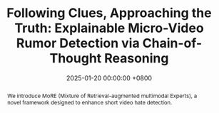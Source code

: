 ---
title:          "Following Clues, Approaching the Truth: Explainable Micro-Video Rumor Detection via Chain-of-Thought Reasoning"
date:           2025-01-20 00:00:00 +0800
selected:       true
pub:            "The Web Conference (WWW)"
pub_last:       ' <span class="badge badge-pill badge-publication badge-danger">CCF-A</span> <span class="badge badge-pill badge-publication badge-primary">Full Paper</span>'
pub_date:       "2025"

abstract: >-
  We introduce MoRE (Mixture of Retrieval-augmented multimodal Experts), a novel framework designed to enhance short video hate detection.
cover:          /assets/images/covers/www-exmrd.jpg
authors:
- Rongpei Hong
- Jian Lang
- Jin Xu
- Zhangtao Cheng
- Ting Zhong
- Fan Zhou
links:
  Paper: https://github.com/ronpay/ExMRD
  Code: https://github.com/ronpay/ExMRD
---